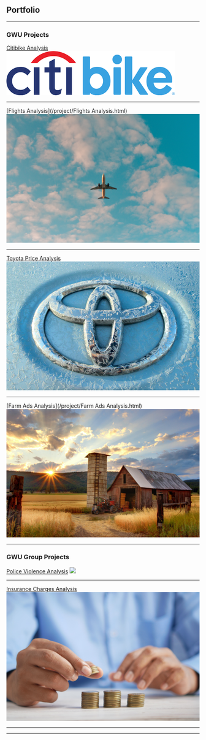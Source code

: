 ## Portfolio

---

### GWU Projects

[Citibike Analysis](/project/Citibike_Analysis.html)
<img src="images/citibike.png?raw=true"/>

---
[Flights Analysis](/project/Flights Analysis.html)
<img src="images/philip-myrtorp-iiqpxCg2GD4-unsplash.jpg?raw=true"/>

---
[Toyota Price Analysis](/project/Toyota_Corolla_Analysis.html)
<img src="images/photo-1546545817-27f0fb006153.webp?raw=true"/>

---
[Farm Ads Analysis](/project/Farm Ads Analysis.html)
<img src="images/timothy-eberly-XemjjFd_4qE-unsplash.jpg?raw=true"/>

---

### GWU Group Projects

[Police Violence Analysis](/project/FoAI-TeamProject-group7-Report.pdf)
<img src="images/munshots-A3gXBmO0jaM-unsplash.jpg?raw=true"/>

---
[Insurance Charges Analysis](/project/IOT_Team_Project_Group_10_Report.pdf)
<img src="images/towfiqu-barbhuiya-jpqyfK7GB4w-unsplash.jpg?raw=true"/>

---




---

